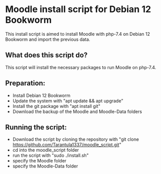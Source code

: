 # Moodle install script for Debian 12 Bookworm
This install script is aimed to install Moodle with php-7.4 on Debian 12 Bookworm and import the previous data.
## What does this script do?
This script will install the necessary packages to run Moodle on php-7.4.
## Preparation:
  - Install Debian 12 Bookworm
  - Update the system with "apt update && apt upgrade"
  - Install the git package with "apt install git"
  - Download the backup of the Moodle and Moodle-Data folders
## Running the script:
  - Download the script by cloning the repository with "git clone https://github.com/Tarantula1337/moodle_script.git"
  - cd into the moodle_script folder
  - run the script with "sudo ./install.sh"
  - specify the Moodle folder
  - specify the Moodle-Data folder
